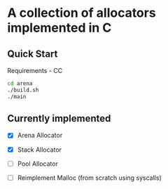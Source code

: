 # A collection of allocators implemented in C

## Quick Start
Requirements - CC
```sh
cd arena
./build.sh
./main
```

## Currently implemented
- [x] Arena Allocator
- [x] Stack Allocator
- [ ] Pool Allocator
- [ ] Reimplement Malloc (from scratch using syscalls)

